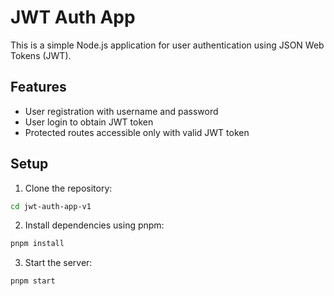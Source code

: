 # JWT Auth App

This is a simple Node.js application for user authentication using JSON Web Tokens (JWT).

## Features

- User registration with username and password
- User login to obtain JWT token
- Protected routes accessible only with valid JWT token

## Setup

1. Clone the repository:

```bash
cd jwt-auth-app-v1
```

2. Install dependencies using pnpm:

```bash
pnpm install
```

3. Start the server:

```bash
pnpm start
```
